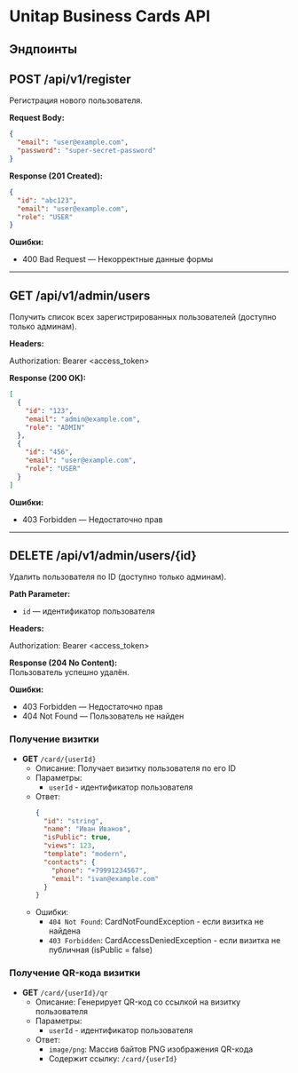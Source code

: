 # Unitap Business Cards API

## Эндпоинты

## POST /api/v1/register

Регистрация нового пользователя.

**Request Body:**
```json
{
  "email": "user@example.com",
  "password": "super-secret-password"
}
```

**Response (201 Created):**
```json
{
  "id": "abc123",
  "email": "user@example.com",
  "role": "USER"
}
```

**Ошибки:**
- 400 Bad Request — Некорректные данные формы


---

## GET /api/v1/admin/users

Получить список всех зарегистрированных пользователей (доступно только админам).

**Headers:**

Authorization: Bearer <access_token>

**Response (200 OK):**
```json
[
  {
    "id": "123",
    "email": "admin@example.com",
    "role": "ADMIN"
  },
  {
    "id": "456",
    "email": "user@example.com",
    "role": "USER"
  }
]
```

**Ошибки:**
- 403 Forbidden — Недостаточно прав


---

## DELETE /api/v1/admin/users/{id}

Удалить пользователя по ID (доступно только админам).

**Path Parameter:**
- `id` — идентификатор пользователя

**Headers:**

Authorization: Bearer <access_token>


**Response (204 No Content):**  
Пользователь успешно удалён.

**Ошибки:**
- 403 Forbidden — Недостаточно прав
- 404 Not Found — Пользователь не найден

### Получение визитки
- **GET** `/card/{userId}`
    - Описание: Получает визитку пользователя по его ID
    - Параметры:
        - `userId` - идентификатор пользователя
    - Ответ:
      ```json
      {
        "id": "string",
        "name": "Иван Иванов",
        "isPublic": true,
        "views": 123,
        "template": "modern",
        "contacts": {
          "phone": "+79991234567",
          "email": "ivan@example.com"
        }
      }
      ```
    - Ошибки:
        - `404 Not Found`: CardNotFoundException - если визитка не найдена
        - `403 Forbidden`: CardAccessDeniedException - если визитка не публичная (isPublic = false)

### Получение QR-кода визитки
- **GET** `/card/{userId}/qr`
    - Описание: Генерирует QR-код со ссылкой на визитку пользователя
    - Параметры:
        - `userId` - идентификатор пользователя
    - Ответ:
        - `image/png`: Массив байтов PNG изображения QR-кода
        - Содержит ссылку: `/card/{userId}`